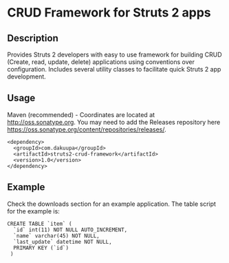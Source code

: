 CRUD Framework for Struts 2 apps
================================

Description
-----------
Provides Struts 2 developers with easy to use framework for building CRUD (Create, read, update, delete) applications using conventions over configuration. Includes several utility classes to facilitate quick Struts 2 app development.

Usage
-----------
Maven (recommended) - Coordinates are located at http://oss.sonatype.org. You may need to add the Releases repository here https://oss.sonatype.org/content/repositories/releases/.
```
<dependency>
  <groupId>com.dakuupa</groupId>
  <artifactId>struts2-crud-framework</artifactId>
  <version>1.0</version>
</dependency>
```
Example
-----------
Check the downloads section for an example application. The table script for the example is:
```
CREATE TABLE `item` (
  `id` int(11) NOT NULL AUTO_INCREMENT,
  `name` varchar(45) NOT NULL,
  `last_update` datetime NOT NULL,
  PRIMARY KEY (`id`)
 ) 
 ```

